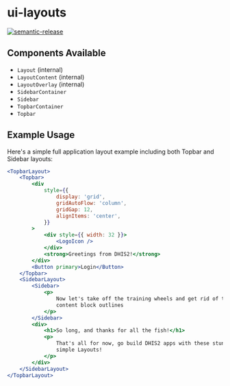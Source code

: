 # ui-layouts

[![semantic-release](https://img.shields.io/badge/%20%20%F0%9F%93%A6%F0%9F%9A%80-semantic--release-e10079.svg)](https://github.com/semantic-release/semantic-release)

## Components Available

-   `Layout` (internal)
-   `LayoutContent` (internal)
-   `LayoutOverlay` (internal)
-   `SidebarContainer`
-   `Sidebar`
-   `TopbarContainer`
-   `Topbar`

## Example Usage

Here's a simple full application layout example including both Topbar and Sidebar layouts:

```jsx
<TopbarLayout>
    <Topbar>
        <div
            style={{
                display: 'grid',
                gridAutoFlow: 'column',
                gridGap: 12,
                alignItems: 'center',
            }}
        >
            <div style={{ width: 32 }}>
                <LogoIcon />
            </div>
            <strong>Greetings from DHIS2!</strong>
        </div>
        <Button primary>Login</Button>
    </Topbar>
    <SidebarLayout>
        <Sidebar>
            <p>
                Now let's take off the training wheels and get rid of those
                content block outlines
            </p>
        </Sidebar>
        <div>
            <h1>So long, and thanks for all the fish!</h1>
            <p>
                That's all for now, go build DHIS2 apps with these stunningly
                simple Layouts!
            </p>
        </div>
    </SidebarLayout>
</TopbarLayout>
```
